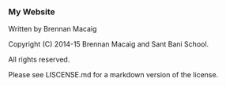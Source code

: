 ### My Website

Written by Brennan Macaig

Copyright (C) 2014-15 Brennan Macaig and Sant Bani School.

All rights reserved.

Please see LISCENSE.md for a markdown version of the license.